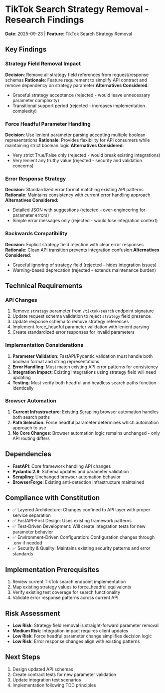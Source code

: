 # TikTok Search Strategy Removal - Research Findings

**Date**: 2025-09-23 | **Feature**: TikTok Search Strategy Removal

## Key Findings

### Strategy Field Removal Impact
**Decision**: Remove all strategy field references from request/response schemas
**Rationale**: Feature requirement to simplify API contract and remove dependency on strategy parameter
**Alternatives Considered**:
- Graceful strategy acceptance (rejected - would leave unnecessary parameter complexity)
- Transitional support period (rejected - increases implementation complexity)

### Force Headful Parameter Handling
**Decision**: Use lenient parameter parsing accepting multiple boolean representations
**Rationale**: Provides flexibility for API consumers while maintaining strict boolean logic
**Alternatives Considered**:
- Very strict True/False only (rejected - would break existing integrations)
- Very lenient any truthy value (rejected - security and validation concerns)

### Error Response Strategy
**Decision**: Standardized error format matching existing API patterns
**Rationale**: Maintains consistency with current error handling approach
**Alternatives Considered**:
- Detailed JSON with suggestions (rejected - over-engineering for parameter errors)
- Simple error messages only (rejected - would lose integration context)

### Backwards Compatibility
**Decision**: Explicit strategy field rejection with clear error responses
**Rationale**: Clean API transition prevents integration confusion
**Alternatives Considered**:
- Graceful ignoring of strategy field (rejected - hides integration issues)
- Warning-based deprecation (rejected - extends maintenance burden)

## Technical Requirements

### API Changes
1. Remove `strategy` parameter from `/tiktok/search` endpoint signature
2. Update request schema validation to reject `strategy` field presence
3. Update response schema to remove strategy references
4. Implement force_headful parameter validation with lenient parsing
5. Create standardized error responses for invalid parameters

### Implementation Considerations
1. **Parameter Validation**: FastAPI/Pydantic validation must handle both boolean format and string representations
2. **Error Handling**: Must match existing API error patterns for consistency
3. **Integration Impact**: Existing integrations using strategy field will need updating
4. **Testing**: Must verify both headful and headless search paths function identically

### Browser Automation
1. **Current Infrastructure**: Existing Scrapling browser automation handles both search paths
2. **Path Selection**: Force headful parameter determines which automation approach to use
3. **No Core Changes**: Browser automation logic remains unchanged - only API routing differs

## Dependencies
- **FastAPI**: Core framework handling API changes
- **Pydantic 2.9**: Schema updates and parameter validation
- **Scrapling**: Unchanged browser automation behavior
- **BrowserForge**: Existing anti-detection infrastructure maintained

## Compliance with Constitution
- ✅ Layered Architecture: Changes confined to API layer with proper service separation
- ✅ FastAPI-First Design: Uses existing framework patterns
- ✅ Test-Driven Development: Will create integration tests for new parameter behavior
- ✅ Environment-Driven Configuration: Configuration changes through .env if needed
- ✅ Security & Quality: Maintains existing security patterns and error standards

## Implementation Prerequisites
1. Review current TikTok search endpoint implementation
2. Map existing strategy values to force_headful equivalents
3. Verify existing test coverage for search functionality
4. Validate error response patterns across current API

## Risk Assessment
- **Low Risk**: Strategy field removal is straight-forward parameter removal
- **Medium Risk**: Integration impact requires client updates
- **Low Risk**: Force headful parameter change simplifies decision logic
- **Low Risk**: Error response changes align with existing patterns

## Next Steps
1. Design updated API schemas
2. Create contract tests for new parameter validation
3. Update integration test scenarios
4. Implementation following TDD principles